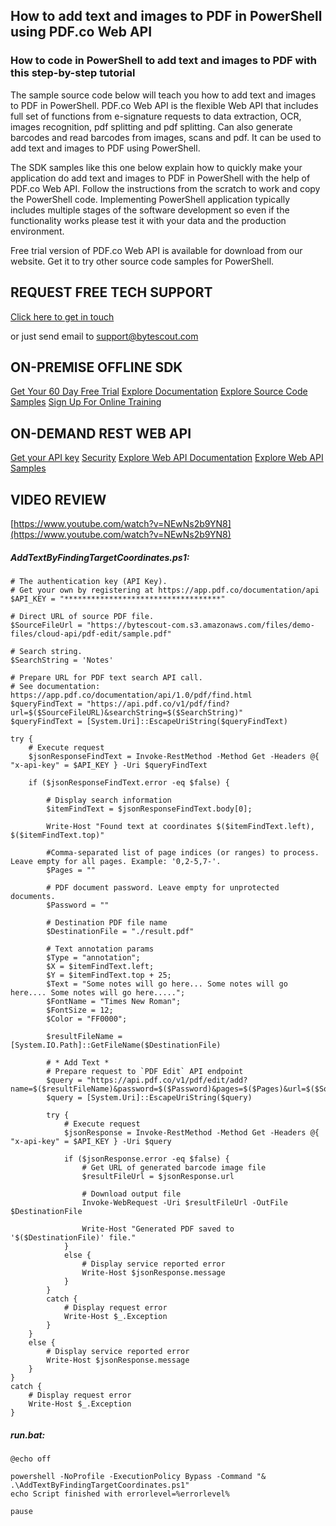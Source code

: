 ## How to add text and images to PDF in PowerShell using PDF.co Web API

### How to code in PowerShell to add text and images to PDF with this step-by-step tutorial

The sample source code below will teach you how to add text and images to PDF in PowerShell. PDF.co Web API is the flexible Web API that includes full set of functions from e-signature requests to data extraction, OCR, images recognition, pdf splitting and pdf splitting. Can also generate barcodes and read barcodes from images, scans and pdf. It can be used to add text and images to PDF using PowerShell.

The SDK samples like this one below explain how to quickly make your application do add text and images to PDF in PowerShell with the help of PDF.co Web API. Follow the instructions from the scratch to work and copy the PowerShell code. Implementing PowerShell application typically includes multiple stages of the software development so even if the functionality works please test it with your data and the production environment.

Free trial version of PDF.co Web API is available for download from our website. Get it to try other source code samples for PowerShell.

## REQUEST FREE TECH SUPPORT

[Click here to get in touch](https://bytescout.zendesk.com/hc/en-us/requests/new?subject=PDF.co%20Web%20API%20Question)

or just send email to [support@bytescout.com](mailto:support@bytescout.com?subject=PDF.co%20Web%20API%20Question) 

## ON-PREMISE OFFLINE SDK 

[Get Your 60 Day Free Trial](https://bytescout.com/download/web-installer?utm_source=github-readme)
[Explore Documentation](https://bytescout.com/documentation/index.html?utm_source=github-readme)
[Explore Source Code Samples](https://github.com/bytescout/ByteScout-SDK-SourceCode/)
[Sign Up For Online Training](https://academy.bytescout.com/)


## ON-DEMAND REST WEB API

[Get your API key](https://app.pdf.co/signup?utm_source=github-readme)
[Security](https://pdf.co/security)
[Explore Web API Documentation](https://apidocs.pdf.co?utm_source=github-readme)
[Explore Web API Samples](https://github.com/bytescout/ByteScout-SDK-SourceCode/tree/master/PDF.co%20Web%20API)

## VIDEO REVIEW

[https://www.youtube.com/watch?v=NEwNs2b9YN8](https://www.youtube.com/watch?v=NEwNs2b9YN8)




<!-- code block begin -->

##### **AddTextByFindingTargetCoordinates.ps1:**
    
```
# The authentication key (API Key).
# Get your own by registering at https://app.pdf.co/documentation/api
$API_KEY = "***********************************"

# Direct URL of source PDF file.
$SourceFileUrl = "https://bytescout-com.s3.amazonaws.com/files/demo-files/cloud-api/pdf-edit/sample.pdf"

# Search string.
$SearchString = 'Notes'

# Prepare URL for PDF text search API call.
# See documentation: https://app.pdf.co/documentation/api/1.0/pdf/find.html
$queryFindText = "https://api.pdf.co/v1/pdf/find?url=$($SourceFileURL)&searchString=$($SearchString)"
$queryFindText = [System.Uri]::EscapeUriString($queryFindText)

try {
    # Execute request
    $jsonResponseFindText = Invoke-RestMethod -Method Get -Headers @{ "x-api-key" = $API_KEY } -Uri $queryFindText

    if ($jsonResponseFindText.error -eq $false) {

        # Display search information
        $itemFindText = $jsonResponseFindText.body[0];

        Write-Host "Found text at coordinates $($itemFindText.left), $($itemFindText.top)"

        #Comma-separated list of page indices (or ranges) to process. Leave empty for all pages. Example: '0,2-5,7-'.
        $Pages = ""

        # PDF document password. Leave empty for unprotected documents.
        $Password = ""

        # Destination PDF file name
        $DestinationFile = "./result.pdf"

        # Text annotation params
        $Type = "annotation";
        $X = $itemFindText.left;
        $Y = $itemFindText.top + 25;
        $Text = "Some notes will go here... Some notes will go here.... Some notes will go here.....";
        $FontName = "Times New Roman";
        $FontSize = 12;
        $Color = "FF0000";

        $resultFileName = [System.IO.Path]::GetFileName($DestinationFile)

        # * Add Text *
        # Prepare request to `PDF Edit` API endpoint
        $query = "https://api.pdf.co/v1/pdf/edit/add?name=$($resultFileName)&password=$($Password)&pages=$($Pages)&url=$($SourceFileUrl)&type=$($Type)&x=$($X)&y=$($Y)&text=$($Text)&fontname=$($FontName)&size=$($FontSize)&color=$($Color)";
        $query = [System.Uri]::EscapeUriString($query)

        try {
            # Execute request
            $jsonResponse = Invoke-RestMethod -Method Get -Headers @{ "x-api-key" = $API_KEY } -Uri $query

            if ($jsonResponse.error -eq $false) {
                # Get URL of generated barcode image file
                $resultFileUrl = $jsonResponse.url
                
                # Download output file
                Invoke-WebRequest -Uri $resultFileUrl -OutFile $DestinationFile

                Write-Host "Generated PDF saved to '$($DestinationFile)' file."
            }
            else {
                # Display service reported error
                Write-Host $jsonResponse.message
            }
        }
        catch {
            # Display request error
            Write-Host $_.Exception
        }
    }
    else {
        # Display service reported error
        Write-Host $jsonResponse.message
    }
}
catch {
    # Display request error
    Write-Host $_.Exception
}
```

<!-- code block end -->    

<!-- code block begin -->

##### **run.bat:**
    
```
@echo off

powershell -NoProfile -ExecutionPolicy Bypass -Command "& .\AddTextByFindingTargetCoordinates.ps1"
echo Script finished with errorlevel=%errorlevel%

pause
```

<!-- code block end -->